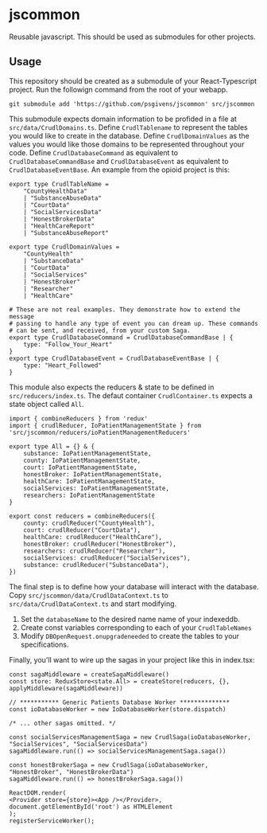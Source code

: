 # jscommon
Reusable javascript. This should be used as submodules for other projects. 

## Usage
This repository should be created as a submodule of your React-Typescript project.
Run the followign command from the root of your webapp. 

    git submodule add 'https://github.com/psgivens/jscommon' src/jscommon

This submodule expects domain information to be profided in a file at `src/data/CrudlDomains.ts`. Define `CrudlTablename` to represent the tables you would like to create in the database. Define `CrudlDomainValues` as the values you would like those domains to be represented throughout your code. Define `CrudlDatabaseCommand` as equivalent to `CrudlDatabaseCommandBase` and `CrudlDatabaseEvent` as equivalent to `CrudlDatabaseEventBase`. An example from the opioid project is this:


    export type CrudlTableName = 
        "CountyHealthData" 
        | "SubstanceAbuseData" 
        | "CourtData" 
        | "SocialServicesData"
        | "HonestBrokerData"
        | "HealthCareReport"
        | "SubstanceAbuseReport"

    export type CrudlDomainValues = 
        "CountyHealth" 
        | "SubstanceData" 
        | "CourtData" 
        | "SocialServices"
        | "HonestBroker"
        | "Researcher"
        | "HealthCare"

    # These are not real examples. They demonstrate how to extend the message 
    # passing to handle any type of event you can dream up. These commands 
    # can be sent, and received, from your custom Saga.
    export type CrudlDatabaseCommand = CrudlDatabaseCommandBase | {
        type: "Follow_Your_Heart"
    }        
    export type CrudlDatabaseEvent = CrudlDatabaseEventBase | {
        type: "Heart_Followed"
    }

This module also expects the reducers & state to be defined in 
`src/reducers/index.ts`. The defaut container `CrudlContainer.ts` expects a 
state object called `All`.  

    import { combineReducers } from 'redux'
    import { crudlReducer, IoPatientManagementState } from 'src/jscommon/reducers/ioPatientManagementReducers'

    export type All = {} & {
        substance: IoPatientManagementState,
        county: IoPatientManagementState,
        court: IoPatientManagementState,
        honestBroker: IoPatientManagementState,
        healthCare: IoPatientManagementState,
        socialServices: IoPatientManagementState,
        researchers: IoPatientManagementState
    }  

    export const reducers = combineReducers({
        county: crudlReducer("CountyHealth"),
        court: crudlReducer("CourtData"),
        healthCare: crudlReducer("HealthCare"),
        honestBroker: crudlReducer("HonestBroker"),
        researchers: crudlReducer("Researcher"),
        socialServices: crudlReducer("SocialServices"),
        substance: crudlReducer("SubstanceData"),
    })



The final step is to define how your database will interact with the database. Copy `src/jscommon/data/CrudlDataContext.ts` to `src/data/CrudlDataContext.ts` and start modifying.         
1. Set the `databaseName` to the desired name name of your indexeddb.
2. Create const variables corresponding to each of your `CrudlTableNames`
3. Modify `DBOpenRequest.onupgradeneeded` to create the tables to your specifications. 

Finally, you'll want to wire up the sagas in your project like this in index.tsx: 

    const sagaMiddleware = createSagaMiddleware()
    const store: ReduxStore<state.All> = createStore(reducers, {}, applyMiddleware(sagaMiddleware))

    // *********** Generic Patients Database Worker **************
    const ioDatabaseWorker = new IoDatabaseWorker(store.dispatch)

    /* ... other sagas omitted. */

    const socialServicesManagementSaga = new CrudlSaga(ioDatabaseWorker, "SocialServices", "SocialServicesData")
    sagaMiddleware.run(() => socialServicesManagementSaga.saga())

    const honestBrokerSaga = new CrudlSaga(ioDatabaseWorker, "HonestBroker", "HonestBrokerData")
    sagaMiddleware.run(() => honestBrokerSaga.saga())

    ReactDOM.render(
    <Provider store={store}><App /></Provider>,
    document.getElementById('root') as HTMLElement
    );
    registerServiceWorker();



